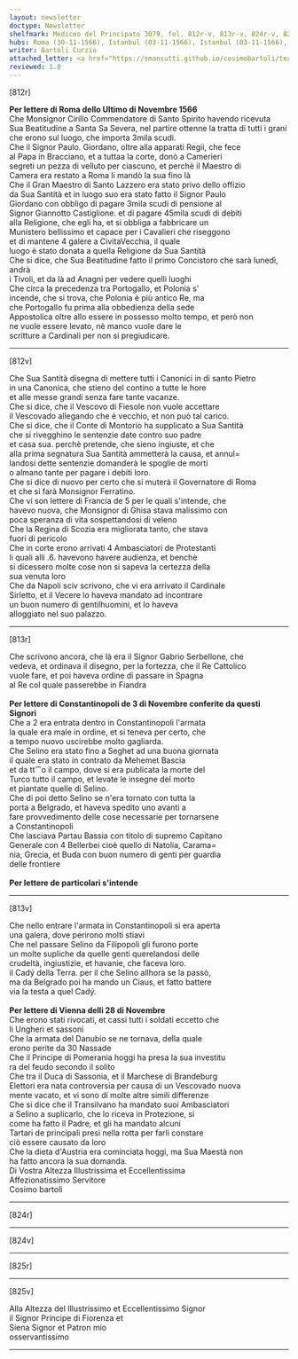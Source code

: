 ```yaml
---
layout: newsletter
doctype: Newsletter
shelfmark: Mediceo del Principato 3079, fol. 812r-v, 813r-v, 824r-v, 825r-v
hubs: Roma (30-11-1566), Istanbul (03-11-1566), Istanbul (03-11-1566), Wien (28-11-1566)
writer: Bartoli Curzio
attached_letter: <a href="https://smansutti.github.io/cosimobartoli/texts/2978_059,2978_060/">2978_059,2978_060</a>
reviewed: 1.0
---
```


[812r]  
  
  
<strong>Per lettere di Roma dello Ultimo di Novembre 1566</strong>  
Che Monsignor Cirillo Commendatore di Santo Spirito havendo ricevuta  
Sua Beatitudine a Santa Sa Severa, nel partire ottenne la tratta di tutti i grani  
che erono sul luogo, che importa 3mila scudi.  
Che il Signor Paulo. Giordano, oltre alla apparati Regii, che fece  
al Papa in Bracciano, et a tuttaa la corte, donò a Camerieri  
segreti un pezza di velluto per ciascuno, et perchè il Maestro di  
Camera era restato a Roma li mandò la sua fino là  
Che il Gran Maestro di Santo Lazzero era stato privo dello offizio  
da Sua Santità et in luogo suo era stato fatto il Signor Paulo  
Giordano con obbligo di pagare 3mila scudi di pensione al  
Signor Giannotto Castiglione. et di pagare 45mila scudi di debiti  
alla Religione, che egli ha, et si obbliga a fabbricare un  
Munistero bellissimo et capace per i Cavalieri che riseggono  
et di mantene 4 galere a CivitaVecchia, il quale  
luogo è stato donata a quella Religione da Sua Santità  
Che si dice, che Sua Beatitudine fatto il primo Concistoro che sarà lunedì, andrà  
i Tivoli, et da là ad Anagni per vedere quelli luoghi  
Che circa la precedenza tra Portogallo, et Polonia s'  
incende, che si trova, che Polonia è più antico Re, ma  
che Portogallo fu prima alla obbedienza della sede  
Appostolica oltre allo essere in possesso molto tempo, et però non  
ne vuole essere levato, nè manco vuole dare le  
scritture a Cardinali per non si pregiudicare.  
  
---  

[812v]  
  
  
Che Sua Santità disegna di mettere tutti i Canonici in di santo Pietro  
in una Canonica, che stieno del contino a tutte le hore  
et alle messe grandi senza fare tante vacanze.  
Che si dice, che il Vescovo di Fiesole non vuole accettare  
il Vescovado allegando che è vecchio, et non può tal carico.  
Che si dice, che il Conte di Montorio ha supplicato a Sua Santità  
che si rivegghino le sentenzie date contro suo padre  
et casa sua. perchè pretende, che sieno ingiuste, et che  
alla prima segnatura Sua Santità ammetterà la causa, et annul=  
landosi dette sentenzie domanderà le spoglie de morti  
o almano tante per pagare i debiti loro.  
Che si dice di nuovo per certo che si muterà il Governatore di Roma  
et che si farà Monsignor Ferratino.  
Che vi son lettere di Francia de 5 per le quali s'intende, che  
havevo nuova, che Monsignor di Ghisa stava malissimo con  
poca speranza di vita sospettandosi di veleno  
Che la Regina di Scozia era migliorata tanto, che stava  
fuori di pericolo  
Che in corte erono arrivati 4 Ambasciatori de Protestanti  
li quali alli .6. havevono havere audienza, et benchè  
si dicessero molte cose non si sapeva la certezza della  
sua venuta loro  
Che da Napoli sciv scrivono, che vi era arrivato il Cardinale  
Sirletto, et il Vecere lo haveva mandato ad incontrare  
un buon numero di gentilhuomini, et lo haveva  
alloggiato nel suo palazzo.  
  
---  

[813r]  
  
  
Che scrivono ancora, che là era il Signor Gabrio Serbellone, che  
vedeva, et ordinava il disegno, per la fortezza, che il Re Cattolico  
vuole fare, et poi haveva ordine di passare in Spagna  
al Re col quale passerebbe in Fiandra  
<br/><strong>Per lettere di Constantinopoli de 3 di Novembre conferite da questi Signori</strong>  
Che a 2 era entrata dentro in Constantinopoli l'armata  
la quale era male in ordine, et si teneva per certo, che  
a tempo nuovo uscirebbe molto gagliarda.  
Che Selino era stato fino a Seghet ad una buona giornata  
il quale era stato in contrato da Mehemet Bascia  
et da tt⁀o il campo, dove si era publicata la morte del  
Turco tutto il campo, et levate le insegne del morto  
et piantate quelle di Selino.  
Che di poi detto Selino se n'era tornato con tutta la  
porta a Belgrado, et haveva spedito uno avanti a  
fare provvedimento delle cose necessarie per tornarsene  
a Constantinopoli  
Che lasciava Partau Bassia con titolo di supremo Capitano  
Generale con 4 Bellerbei cioè quello di Natolia, Carama=  
nia, Grecia, et Buda con buon numero di genti per guardia  
delle frontiere  
<br/><strong>Per lettere de particolari s'intende</strong>  
  
---  

[813v]  
  
  
Che nello entrare l'armata in Constantinopoli si era aperta  
una galera, dove perirono molti stiavi  
Che nel passare Selino da Filipopoli gli furono porte  
un molte supliche da quelle genti querelandosi delle  
crudeltà, ingiustizie, et havanie, che faceva loro.  
il Cadý della Terra. per il che Selino allhora se la passò,  
ma da Belgrado poi ha mando un Ciaus, et fatto battere  
via la testa a quel Cadý.  
<br/><strong>Per lettere di Vienna delli 28 di Novembre</strong>  
Che erono stati rivocati, et cassi tutti i soldati eccetto che  
li Ungheri et sassoni  
Che la armata del Danubio se ne tornava, della quale  
erono perite da 30 Nassade  
Che il Principe di Pomerania hoggi ha presa la sua investitu  
ra del feudo secondo il solito  
Che tra il Duca di Sassonia, et il Marchese di Brandeburg  
Elettori era nata controversia per causa di un Vescovado nuova  
mente vacato, et vi sono di molte altre simili differenze  
Che si dice che il Transilvano ha mandato suoi Ambasciatori  
a Selino a suplicarlo, che lo riceva in Protezione, si  
come ha fatto il Padre, et gli ha mandato alcuni  
Tartari de principali presi nella rotta per farli constare  
ciò essere causato da loro  
Che la dieta d'Austria era cominciata hoggi, ma Sua Maestà non  
ha fatto ancora la sua domanda.  
Di Vostra Altezza Illustrissima et Eccellentissima  
Affezionatissimo Servitore  
Cosimo bartoli  
  
---  

[824r]  
  
  
  
---  

[824v]  
  
  
  
---  

[825r]  
  
  
  
---  

[825v]  
  
  
Alla Altezza del Illustrissimo et Eccellentissimo Signor  
il Signor Principe di Fiorenza et  
Siena Signor et Patron mio  
osservantissimo  
  
---  

